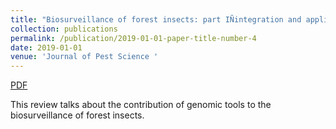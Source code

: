 ```yaml
---
title: "Biosurveillance of forest insects: part IÑintegration and application of genomic tools to the surveillance of non_native forest insects"
collection: publications
permalink: /publication/2019-01-01-paper-title-number-4
date: 2019-01-01
venue: 'Journal of Pest Science '
---
```


<a href='http://mimingcui.github.io/files/JPestScience2018_I_Roe.pdf'>PDF</a>

This review talks about the contribution of genomic tools to the biosurveillance of forest insects.
